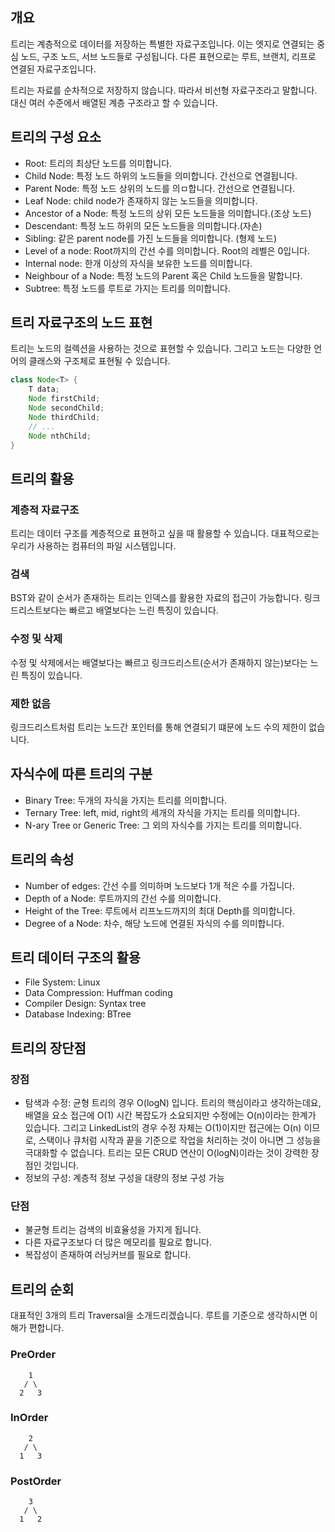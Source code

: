 ## 개요

트리는 계층적으로 데이터를 저장하는 특별한 자료구조입니다. 이는 엣지로 연결되는 중심 노드, 구조 노드, 서브 노드들로 구성됩니다.
다른 표현으로는 루트, 브랜치, 리프로 연결된 자료구조입니다.

트리는 자료를 순차적으로 저장하지 않습니다. 따라서 비선형 자료구조라고 말합니다. 대신 여러 수준에서 배열된 계층 구조라고 할 수 있습니다.

## 트리의 구성 요소

- Root: 트리의 최상단 노드를 의미합니다.
- Child Node: 특정 노드 하위의 노드들을 의미합니다. 간선으로 연결됩니다.
- Parent Node: 특정 노드 상위의 노드를 의ㅁ합니다. 간선으로 연결됩니다.
- Leaf Node: child node가 존재하지 않는 노드들을 의미합니다.
- Ancestor of a Node: 특정 노드의 상위 모든 노드들을 의미합니다.(조상 노드)
- Descendant: 특정 노드 하위의 모든 노드들을 의미합니다.(자손)
- Sibling: 같은 parent node를 가진 노드들을 의미합니다. (형제 노드)
- Level of a node: Root까지의 간선 수를 의미합니다. Root의 레벨은 0입니다.
- Internal node: 한개 이상의 자식을 보유한 노드를 의미합니다.
- Neighbour of a Node: 특정 노드의 Parent 혹은 Child 노드들을 말합니다.
- Subtree: 특정 노드를 루트로 가지는 트리를 의미합니다.

## 트리 자료구조의 노드 표현

트리는 노드의 컬렉션을 사용하는 것으로 표현할 수 있습니다. 그리고 노드는 다양한 언어의 클래스와 구조체로 표현될 수 있습니다.

~~~java
class Node<T> {
	T data;
	Node firstChild;
	Node secondChild;
	Node thirdChild;
	// ...
	Node nthChild;
}
~~~

## 트리의 활용

### 계층적 자료구조

트리는 데이터 구조를 계층적으로 표현하고 싶을 때 활용할 수 있습니다.
대표적으로는 우리가 사용하는 컴퓨터의 파일 시스템입니다.

### 검색

BST와 같이 순서가 존재하는 트리는 인덱스를 활용한 자료의 접근이 가능합니다. 링크드리스트보다는 빠르고 배열보다는 느린 특징이 있습니다.

### 수정 및 삭제

수정 및 삭제에서는 배열보다는 빠르고 링크드리스트(순서가 존재하지 않는)보다는 느린 특징이 있습니다.

### 제한 없음

링크드리스트처럼 트리는 노드간 포인터를 통해 연결되기 떄문에 노드 수의 제한이 없습니다.

## 자식수에 따른 트리의 구분

- Binary Tree: 두개의 자식을 가지는 트리를 의미합니다.
- Ternary Tree: left, mid, right의 세개의 자식을 가지는 트리를 의미합니다.
- N-ary Tree or Generic Tree: 그 외의 자식수를 가지는 트리를 의미합니다.

## 트리의 속성

- Number of edges: 간선 수를 의미하며 노드보다 1개 적은 수를 가집니다.
- Depth of a Node: 루트까지의 간선 수를 의미합니다.
- Height of the Tree: 루트에서 리프노드까지의 최대 Depth를 의미합니다.
- Degree of a Node: 차수, 해당 노드에 연결된 자식의 수를 의미합니다.

## 트리 데이터 구조의 활용

- File System: Linux
- Data Compression: Huffman coding
- Compiler Design: Syntax tree
- Database Indexing: BTree

## 트리의 장단점

### 장점

- 탐색과 수정: 균형 트리의 경우 O(logN) 입니다. 트리의 핵심이라고 생각하는데요, 배열을 요소 접근에 O(1) 시간 복잡도가 소요되지만 수정에는 O(n)이라는 한계가 있습니다. 그리고 LinkedList의 경우 수정 자체는 O(1)이지만 접근에는 O(n) 이므로, 스택이나 큐처럼 시작과 끝을 기준으로 작업을 처리하는 것이 아니면 그 성능을 극대화할 수 없습니다. 트리는 모든 CRUD 연산이 O(logN)이라는 것이 강력한 장점인 것입니다.
- 정보의 구성: 계층적 정보 구성을 대량의 정보 구성 가능

### 단점

- 불균형 트리는 검색의 비효율성을 가지게 됩니다.
- 다른 자료구조보다 더 많은 메모리를 필요로 합니다.
- 복잡성이 존재하여 러닝커브를 필요로 합니다.

## 트리의 순회

대표적인 3개의 트리 Traversal을 소개드리겠습니다. 루트를 기준으로 생각하시면 이해가 편합니다.

### PreOrder

        1
       / \
      2   3

### InOrder

        2
       / \
      1   3

### PostOrder

        3
       / \
      1   2
